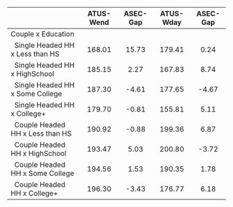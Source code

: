 
|                      |    ATUS-Wend |     ASEC-Gap |    ATUS-Wday |     ASEC-Gap |
| -------------------- | :----------: | :----------: | :----------: | :----------: |
| Couple x Education   |              |              |              |              |
| &nbsp;&nbsp;Single Headed HH x Less than HS |       168.01 |        15.73 |       179.41 |         0.24 |
| &nbsp;&nbsp;Single Headed HH x HighSchool |       185.15 |         2.27 |       167.83 |         8.74 |
| &nbsp;&nbsp;Single Headed HH x Some College |       187.30 |        -4.61 |       177.65 |        -4.67 |
| &nbsp;&nbsp;Single Headed HH x College+ |       179.70 |        -0.81 |       155.81 |         5.11 |
| &nbsp;&nbsp;Couple Headed HH x Less than HS |       190.92 |        -0.88 |       199.36 |         6.87 |
| &nbsp;&nbsp;Couple Headed HH x HighSchool |       193.47 |         5.03 |       200.80 |        -3.72 |
| &nbsp;&nbsp;Couple Headed HH x Some College |       194.56 |         1.53 |       190.35 |         1.78 |
| &nbsp;&nbsp;Couple Headed HH x College+ |       196.30 |        -3.43 |       176.77 |         6.18 |

